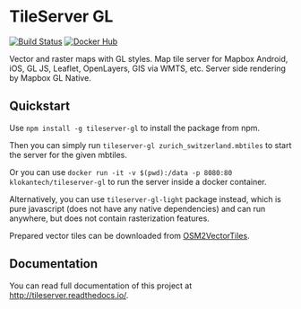# TileServer GL
[![Build Status](https://travis-ci.org/klokantech/tileserver-gl.svg?branch=master)](https://travis-ci.org/klokantech/tileserver-gl)
[![Docker Hub](https://img.shields.io/badge/docker-hub-blue.svg)](https://hub.docker.com/r/klokantech/tileserver-gl/)

Vector and raster maps with GL styles. Map tile server for Mapbox Android, iOS, GL JS, Leaflet, OpenLayers, GIS via WMTS, etc. Server side rendering by Mapbox GL Native.

## Quickstart
Use `npm install -g tileserver-gl` to install the package from npm.

Then you can simply run `tileserver-gl zurich_switzerland.mbtiles` to start the server for the given mbtiles.

Or you can use `docker run -it -v $(pwd):/data -p 8080:80 klokantech/tileserver-gl` to run the server inside a docker container.

Alternatively, you can use `tileserver-gl-light` package instead, which is pure javascript (does not have any native dependencies) and can run anywhere, but does not contain rasterization features.

Prepared vector tiles can be downloaded from [OSM2VectorTiles](http://osm2vectortiles.org/).

## Documentation
You can read full documentation of this project at http://tileserver.readthedocs.io/.